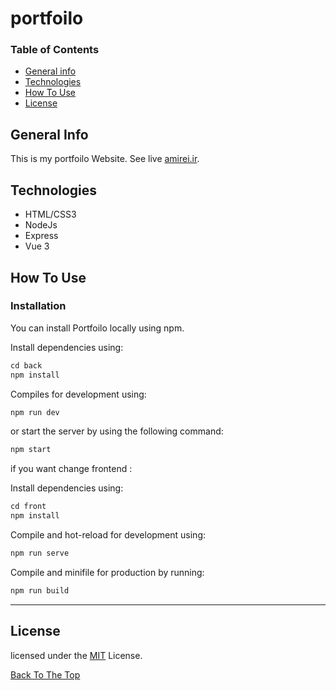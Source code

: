 # portfoilo
### Table of Contents
- [General info](#general-info)
- [Technologies](#technologies)
- [How To Use](#how-to-use)
- [License](#license)

## General Info

This is my portfoilo Website. See live [amirei.ir](http://amirei.ir/).

## Technologies

- HTML/CSS3
- NodeJs
- Express
- Vue 3

## How To Use

### Installation
You can install Portfoilo locally using npm.

Install dependencies using:

```html
cd back
npm install
```

Compiles for development using:

```html
npm run dev
```

or start the server by using the following command:

```html
npm start
``` 

if you want change frontend :

Install dependencies using:

```html
cd front
npm install
```

Compile and hot-reload for development using:

```html
npm run serve
```

Compile and minifile for production by running:

```html
npm run build
```

---


## License

licensed under the [MIT](LICENSE) License.

[Back To The Top](#portfoilo)
